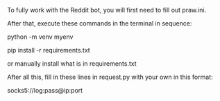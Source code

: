 To fully work with the Reddit bot, you will first need to fill out praw.ini.

After that, execute these commands in the terminal in sequence:

python -m venv myenv

pip install -r requirements.txt

or manually install what is in requirements.txt

After all this, fill in these lines in request.py with your own in this format:

socks5://log:pass@ip:port
